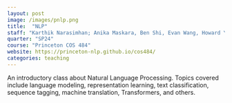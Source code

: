 ```yaml
---
layout: post
image: /images/pnlp.png
title:  "NLP"
staff: "Karthik Narasimhan; Anika Maskara, Ben Shi, Evan Wang, Howard Yen, Yash Parikh, Yihan Wang, Zachary Siegel, <strong>Zirui Wang</strong>"
quarter: "SP24"
course: "Princeton COS 484"
website: https://princeton-nlp.github.io/cos484/
categories: teaching
---
```

An introductory class about Natural Language Processing. Topics covered include language modeling, representation learning, text classification, sequence tagging, machine translation, Transformers, and others.